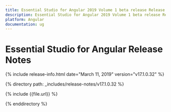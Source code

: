 ```yaml
---
title: Essential Studio for Angular 2019 Volume 1 beta release Release Notes  
description: Essential Studio for Angular 2019 Volume 1 beta release Release Notes  
platform: Angular
documentation: ug
---
```


# Essential Studio for Angular  Release Notes  

{% include release-info.html date="March 11, 2019"  version="v17.1.0.32" %} 


{% directory path: _includes/release-notes/v17.1.0.32 %}

{% include {{file.url}} %}

{% enddirectory %}